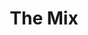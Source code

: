 ---
layout: wine
year: 2013
title: The Mix
sub:
bg-image: app/images/tempranillo.jpg
color-image: app/images/wine--the-mix.jpg
intro:
    title:
    content:
tec:
    tasting:
    appellation:
    varietal:
        - 40% Garnacha
        - 30% Tempranillo
        - 30% Monastrell
    alcohol: 13.8%​
    vineyards:
    cases: 
    barrel:
    accolades:
    pairing:
    cents:
image: app/images/bottle--the-mix.png
price:
club:
techsheet:
---